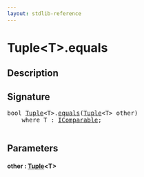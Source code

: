 ```yaml
---
layout: stdlib-reference
---
```


# Tuple\<T\>\.equals

## Description





## Signature 

<pre>
<span class="code_keyword">bool</span> <a href="/stdlib-reference/types/Tuple/index" class="code_type">Tuple</a>&lt;<span class="code_type">T</span>&gt;.<a href="/stdlib-reference/types/Tuple/equals">equals</a>(<a href="/stdlib-reference/types/Tuple/index" class="code_type">Tuple</a>&lt;<span class="code_type">T</span>&gt; <span class='code_param'>other</span>)
    <span class='code_keyword'>where</span> <span class="code_type">T</span> : <a href="/stdlib-reference/interfaces/IComparable/index" class="code_type">IComparable</a>;

</pre>

## Parameters

#### other  : [Tuple](/stdlib-reference/types/Tuple/index)\<T\>

